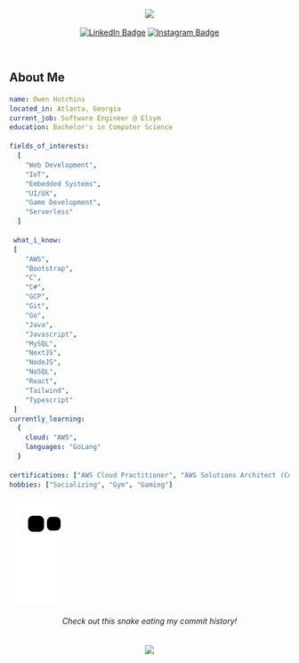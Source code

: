 <div align="center">
  <img  src="https://capsule-render.vercel.app/api?type=waving&color=timeGradient&animation=fadeIn&height=250&section=header&text=Hello,%20world!"/>
 </div>

<p align="center">
  <a href="https://www.linkedin.com/in/owenhutchins/"><img src="https://img.shields.io/badge/LinkedIn-blue?style=for-the-badge&logo=linkedin&logoColor=white" alt="LinkedIn Badge"></a>
  <a href="https://www.instagram.com/ohutchyhutch/"><img src="https://img.shields.io/badge/Instagram-ff69b4?style=for-the-badge&logo=instagram&logoColor=white" alt="Instagram Badge"></a>
</p>
<p align="center">
  <img src="https://komarev.com/ghpvc/?username=ohutchyhutch&style=flat-square&color=blue" alt=""/>
 </p>

<h2>About Me</h2>
  
```yaml
name: Owen Hutchins
located_in: Atlanta, Georgia
current_job: Software Engineer @ Elsym
education: Bachelor's in Computer Science

fields_of_interests:
  [
    "Web Development",
    "IoT",
    "Embedded Systems",
    "UI/UX",
    "Game Development",
    "Serverless"
  ]
  
 what_i_know:
 [
    "AWS",
    "Bootstrap",
    "C",
    "C#",
    "GCP",
    "Git",
    "Go",
    "Java",
    "Javascript",
    "MySQL",
    "NextJS",
    "NodeJS",
    "NoSQL",
    "React",
    "Tailwind",
    "Typescript"
 ]
currently_learning: 
  {
    cloud: "AWS",
    languages: "GoLang"
  }
  
certifications: ["AWS Cloud Practitioner", "AWS Solutions Architect (Coming Soon)"]
hobbies: ["Socializing", "Gym", "Gaming"]
```

![Snake animation](https://github.com/ohutchyhutch/ohutchyhutch/blob/output/github-contribution-grid-snake.svg)

<h6 align="center">Check out this snake eating my commit history!<h6>
  

<div align="center">
  <img align="center" src="https://capsule-render.vercel.app/api?type=waving&color=timeGradient&animation=fadeIn&height=100&section=footer"  />
</div>
